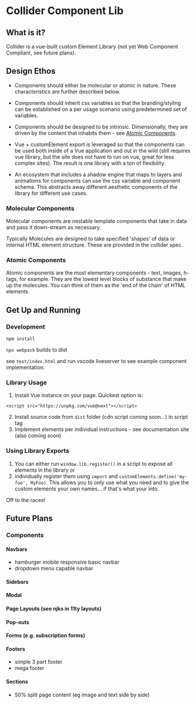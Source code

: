 # Collider Component Lib

## What is it?

Collider is a vue-built custom Element Library (not yet Web Component Compliant, see future plans).

## Design Ethos

- Components should either be molecular or atomic in nature. These characteristics are further described below.

- Components should inherit css variables so that the branding/styling can be established on a per usage scenario using predetermined set of variables.

- Components should be designed to be intrinsic. Dimensionally, they are driven by the content that inhabits them - see [Atomic Components](#atomic-components).

- Vue + customElement export is leveraged so that the components can be used both inside of a Vue application and out in the wild (still requires vue library, but the site does not have to run on vue, great for less complex sites). The result is one library with a ton of flexibility.

- An ecosystem that includes a shadow engine that maps to layers and animations for components can use the css variable and component schema. This abstracts away different aesthetic components of the library for different use cases.

### Molecular Components

Molecular components are nestable template components that take in data and pass it down-stream as necessary.

Typically Molecules are designed to take specified 'shapes' of data or internal HTML element structure. These are provided in the collider spec.

### Atomic Components

Atomic components are the most elementary components - text, images, h-tags, for example. They are the lowest level blocks of substance that make up the molecules. You can think of them as the 'end of the chain' of HTML elements.

## Get Up and Running

### Development

`npm install`

`npx webpack` builds to dist

see `test/index.html` and run vscode liveserver to see example component implementation.

### Library Usage

1. Install Vue instance on your page. Quickest option is:

`<script src="https://unpkg.com/vue@next"></script>`

2. Install source code from `dist` folder (cdn script coming soon...) in script tag
3. Implement elements per individual instructions - see documentation site (also coming soon)

### Using Library Exports

1. You can either run `window.lib.register()` in a script to expose all elements in the library or
2. individually register them using `import` and `customElements.define('my-foo', MyFoo)`. This allows you to only use what you need and to give the custom elements your own names... if that's what your into.

Off to the races!

## Future Plans

### Components

#### Navbars

- hamburger mobile responsive basic navbar
- dropdown menu capable navbar

#### Sidebars

#### Modal

#### Page Layouts (see njks in 11ty layouts)

#### Pop-outs

#### Forms (e.g. subscription forms)

#### Footers

- simple 3 part footer
- mega footer

#### Sections

- 50% split page content (eg image and text side by side)
